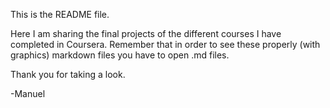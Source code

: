 This is the README file.

Here I am sharing the final projects of the different courses I have completed in Coursera.
Remember that in order to see these properly (with graphics) markdown files you have to open .md files.

Thank you for taking a look.

-Manuel
